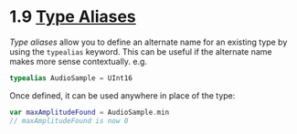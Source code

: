 # 1.9 [Type Aliases](https://developer.apple.com/library/content/documentation/Swift/Conceptual/Swift_Programming_Language/TheBasics.html#//apple_ref/doc/uid/TP40014097-CH5-ID327)

*Type aliases* allow you to define an alternate name for an existing type by using the `typealias` keyword. This can be useful if the alternate name makes more sense contextually. e.g.

```Swift
typealias AudioSample = UInt16
```

Once defined, it can be used anywhere in place of the type:

```Swift
var maxAmplitudeFound = AudioSample.min
// maxAmplitudeFound is now 0
```